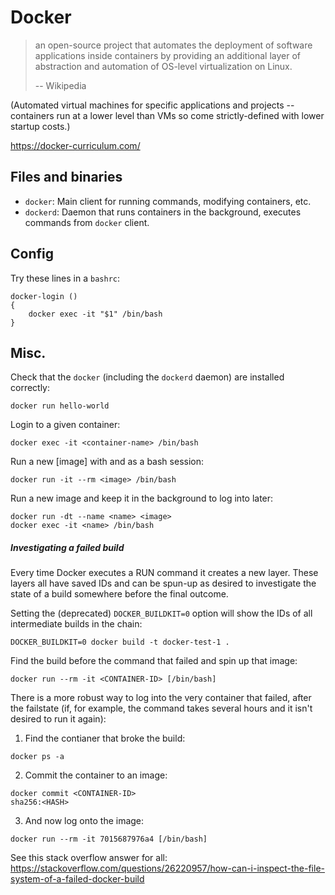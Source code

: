 # Docker

> an open-source project that automates the deployment of software applications inside containers by providing an additional layer of abstraction and automation of OS-level virtualization on Linux.
> 
> -- Wikipedia

(Automated virtual machines for specific applications and projects -- containers run at a lower level than VMs so come strictly-defined with lower startup costs.)

https://docker-curriculum.com/

## Files and binaries

* `docker`: Main client for running commands, modifying containers, etc.
* `dockerd`: Daemon that runs containers in the background, executes commands from `docker` client.

## Config

Try these lines in a `bashrc`:
```
docker-login ()
{
    docker exec -it "$1" /bin/bash
}
```

## Misc.

Check that the `docker` (including the `dockerd` daemon) are installed correctly:
```
docker run hello-world
```

Login to a given container:
```
docker exec -it <container-name> /bin/bash
```

Run a new [image] with and as a bash session:
```
docker run -it --rm <image> /bin/bash
```

Run a new image and keep it in the background to log into later:
```
docker run -dt --name <name> <image>
docker exec -it <name> /bin/bash
```

##### Investigating a failed build

Every time Docker executes a RUN command it creates a new layer. These layers all have saved IDs and can be spun-up as desired to investigate the state of a build somewhere before the final outcome.

Setting the (deprecated) `DOCKER_BUILDKIT=0` option will show the IDs of all intermediate builds in the chain:
```
DOCKER_BUILDKIT=0 docker build -t docker-test-1 .
```

Find the build before the command that failed and spin up that image:

```
docker run --rm -it <CONTAINER-ID> [/bin/bash]      
```

There is a more robust way to log into the very container that failed, after the failstate (if, for example, the command takes several hours and it isn't desired to run it again):

1. Find the contianer that broke the build:

```
docker ps -a
```

2. Commit the container to an image:
```
docker commit <CONTAINER-ID>
sha256:<HASH>
```

3. And now log onto the image:
```
docker run --rm -it 7015687976a4 [/bin/bash]
```

See this stack overflow answer for all: https://stackoverflow.com/questions/26220957/how-can-i-inspect-the-file-system-of-a-failed-docker-build
